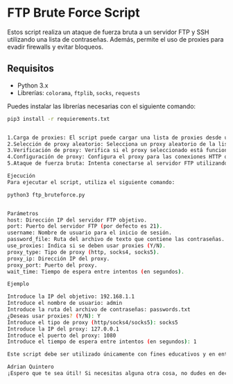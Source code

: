 # FTP Brute Force Script

Estos script realiza un ataque de fuerza bruta a un servidor FTP y SSH utilizando una lista de contraseñas. Además, permite el uso de proxies para evadir firewalls y evitar bloqueos.

## Requisitos

- Python 3.x
- Librerías: `colorama`, `ftplib`, `socks`, `requests`

Puedes instalar las librerías necesarias con el siguiente comando:

```bash
pip3 install -r requierements.txt


1.Carga de proxies: El script puede cargar una lista de proxies desde un archivo de texto.
2.Selección de proxy aleatorio: Selecciona un proxy aleatorio de la lista cargada.
3.Verificación de proxy: Verifica si el proxy seleccionado está funcionando.
4.Configuración de proxy: Configura el proxy para las conexiones HTTP o SOCKS.
5.Ataque de fuerza bruta: Intenta conectarse al servidor FTP utilizando las contraseñas de la lista proporcionada.

Ejecución
Para ejecutar el script, utiliza el siguiente comando:

python3 ftp_bruteforce.py


Parámetros
host: Dirección IP del servidor FTP objetivo.
port: Puerto del servidor FTP (por defecto es 21).
username: Nombre de usuario para el inicio de sesión.
password_file: Ruta del archivo de texto que contiene las contraseñas.
use_proxies: Indica si se deben usar proxies (Y/N).
proxy_type: Tipo de proxy (http, socks4, socks5).
proxy_ip: Dirección IP del proxy.
proxy_port: Puerto del proxy.
wait_time: Tiempo de espera entre intentos (en segundos).

Ejemplo

Introduce la IP del objetivo: 192.168.1.1
Introduce el nombre de usuario: admin
Introduce la ruta del archivo de contraseñas: passwords.txt
¿Deseas usar proxies? (Y/N): Y
Introduce el tipo de proxy (http/socks4/socks5): socks5
Introduce la IP del proxy: 127.0.0.1
Introduce el puerto del proxy: 1080
Introduce el tiempo de espera entre intentos (en segundos): 1

Este script debe ser utilizado únicamente con fines educativos y en entornos controlados. El uso no autorizado de este script en sistemas ajenos puede ser ilegal y está prohibido.

Adrian Quintero
¡Espero que te sea útil! Si necesitas alguna otra cosa, no dudes en decírmelo.
